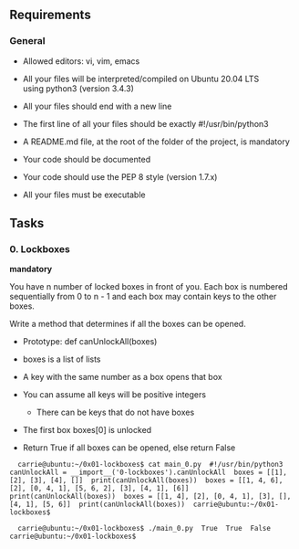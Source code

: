 Requirements
------------

### General

*   Allowed editors: vi, vim, emacs
    
*   All your files will be interpreted/compiled on Ubuntu 20.04 LTS using python3 (version 3.4.3)
    
*   All your files should end with a new line
    
*   The first line of all your files should be exactly #!/usr/bin/python3
    
*   A README.md file, at the root of the folder of the project, is mandatory
    
*   Your code should be documented
    
*   Your code should use the PEP 8 style (version 1.7.x)
    
*   All your files must be executable
    

Tasks
-----

### 0\. Lockboxes

**mandatory**

You have n number of locked boxes in front of you. Each box is numbered sequentially from 0 to n - 1 and each box may contain keys to the other boxes.

Write a method that determines if all the boxes can be opened.

*   Prototype: def canUnlockAll(boxes)
    
*   boxes is a list of lists
    
*   A key with the same number as a box opens that box
    
*   You can assume all keys will be positive integers
    
    *   There can be keys that do not have boxes
        
*   The first box boxes\[0\] is unlocked
    
*   Return True if all boxes can be opened, else return False
    

`   carrie@ubuntu:~/0x01-lockboxes$ cat main_0.py  #!/usr/bin/python3  canUnlockAll = __import__('0-lockboxes').canUnlockAll  boxes = [[1], [2], [3], [4], []]  print(canUnlockAll(boxes))  boxes = [[1, 4, 6], [2], [0, 4, 1], [5, 6, 2], [3], [4, 1], [6]]  print(canUnlockAll(boxes))  boxes = [[1, 4], [2], [0, 4, 1], [3], [], [4, 1], [5, 6]]  print(canUnlockAll(boxes))  carrie@ubuntu:~/0x01-lockboxes$   `

`   carrie@ubuntu:~/0x01-lockboxes$ ./main_0.py  True  True  False  carrie@ubuntu:~/0x01-lockboxes$   `
